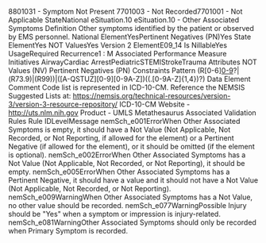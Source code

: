 

8801031 - Symptom Not Present
7701003 - Not Recorded7701001 - Not Applicable
StateNational
eSituation.10
eSituation.10 - Other Associated Symptoms
Definition
Other symptoms identified by the patient or observed by EMS personnel.
National ElementYesPertinent Negatives (PN)Yes
State ElementYes
NOT ValuesYes
Version 2 ElementE09_14
Is NillableYes
UsageRequired
Recurrence1 : M
Associated Performance Measure Initiatives
AirwayCardiac ArrestPediatricSTEMIStrokeTrauma
Attributes
NOT Values (NV)
Pertinent Negatives (PN)
Constraints
Pattern
(R[0-6][0-9](\.[0-9]{1,4})?|(R73\.9)|(R99))|([A-QSTUZ][0-9][0-9A-Z])((\.[0-9A-Z]{1,4})?)
Data Element Comment
Code list is represented in ICD-10-CM. Reference the NEMSIS Suggested Lists at:
https://nemsis.org/technical-resources/version-3/version-3-resource-repository/ 
ICD-10-CM 
Website -  http://uts.nlm.nih.gov
Product - UMLS Metathesaurus
Associated Validation Rules
Rule IDLevelMessage
nemSch_e001ErrorWhen Other Associated Symptoms is empty, it should have a Not Value (Not Applicable, Not
Recorded, or Not Reporting, if allowed for the element) or a Pertinent Negative (if allowed for the
element), or it should be omitted (if the element is optional).
nemSch_e002ErrorWhen Other Associated Symptoms has a Not Value (Not Applicable, Not Recorded, or Not
Reporting), it should be empty.
nemSch_e005ErrorWhen Other Associated Symptoms has a Pertinent Negative, it should have a value and it should
not have a Not Value (Not Applicable, Not Recorded, or Not Reporting).
nemSch_e009WarningWhen Other Associated Symptoms has a Not Value, no other value should be recorded.
nemSch_e077WarningPossible Injury should be "Yes" when a symptom or impression is injury-related.
nemSch_e081WarningOther Associated Symptoms should only be recorded when Primary Symptom is recorded.